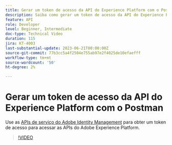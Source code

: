 ```yaml
---
title: Gerar um token de acesso da API do Experience Platform com o Postman
description: Saiba como gerar um token de acesso da API do Experience Platform com o Postman
feature: API
role: Developer
level: Beginner, Intermediate
doc-type: Technical Video
duration: 115
jira: KT-4003
last-substantial-update: 2023-06-21T00:00:00Z
source-git-commit: 77b3cc5a4f2504e755ab97e2f4025de10efaefff
workflow-type: tm+mt
source-wordcount: '50'
ht-degree: 2%

---
```



# Gerar um token de acesso da API do Experience Platform com o Postman

Use as [APIs de serviço do Adobe Identity Management](https://github.com/adobe/experience-platform-postman-samples/tree/master/apis/ims) para obter um token de acesso para acessar as APIs do Adobe Experience Platform.

>[!VIDEO](https://video.tv.adobe.com/v/32726/?learn=on&enablevpops&captions=por_br)

